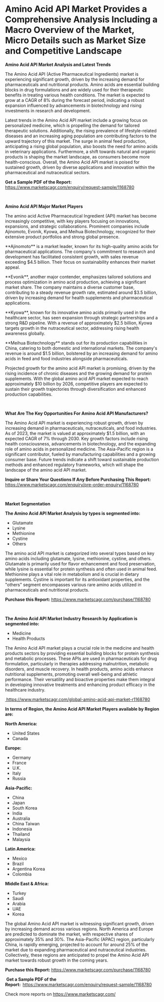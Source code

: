 <p><h1>Amino Acid API Market Provides a Comprehensive Analysis Including a Macro Overview of the Market, Micro Details such as Market Size and Competitive Landscape</h1></p><p><strong>Amino Acid API Market Analysis and Latest Trends</strong></p>
<p><p>The Amino Acid API (Active Pharmaceutical Ingredients) market is experiencing significant growth, driven by the increasing demand for pharmaceuticals and nutritional products. Amino acids are essential building blocks in drug formulations and are widely used for their therapeutic benefits in treating various health conditions. The market is expected to grow at a CAGR of 8% during the forecast period, indicating a robust expansion influenced by advancements in biotechnology and rising investments in research and development.</p><p>Latest trends in the Amino Acid API market include a growing focus on personalized medicine, which is propelling the demand for tailored therapeutic solutions. Additionally, the rising prevalence of lifestyle-related diseases and an increasing aging population are contributing factors to the upward trajectory of this market. The surge in animal feed production, anticipating a rising global population, also boosts the need for amino acids in veterinary applications. Furthermore, a shift towards natural and organic products is shaping the market landscape, as consumers become more health-conscious. Overall, the Amino Acid API market is poised for sustained growth, driven by diverse applications and innovation within the pharmaceutical and nutraceutical sectors.</p></p>
<p><strong>Get a Sample PDF of the Report:&nbsp;</strong> <a href="https://www.marketscagr.com/enquiry/request-sample/1168780?utm_campaign=2480&utm_medium=2&utm_source=Github&utm_content=ia&utm_term=29032025&utm_id=amino-acid-api">https://www.marketscagr.com/enquiry/request-sample/1168780</a></p>
<p>&nbsp;</p>
<p><strong>Amino Acid API Major Market Players</strong></p>
<p><p>The amino acid Active Pharmaceutical Ingredient (API) market has become increasingly competitive, with key players focusing on innovations, expansions, and strategic collaborations. Prominent companies include Ajinomoto, Evonik, Kyowa, and Meihua Biotechnology, recognized for their extensive product portfolios and strong global presence.</p><p>**Ajinomoto** is a market leader, known for its high-quality amino acids for pharmaceutical applications. The company's commitment to research and development has facilitated consistent growth, with sales revenue exceeding $4.5 billion. Their focus on sustainability enhances their market appeal.</p><p>**Evonik**, another major contender, emphasizes tailored solutions and process optimization in amino acid production, achieving a significant market share. The company maintains a diverse customer base, contributing to a steady revenue growth rate, estimated around $3.5 billion, driven by increasing demand for health supplements and pharmaceutical applications.</p><p>**Kyowa**, known for its innovative amino acids primarily used in the healthcare sector, has seen expansion through strategic partnerships and a strong R&D pipeline. With a revenue of approximately $2.5 billion, Kyowa targets growth in the nutraceutical sector, addressing rising health awareness globally.</p><p>**Meihua Biotechnology** stands out for its production capabilities in China, catering to both domestic and international markets. The company's revenue is around $1.5 billion, bolstered by an increasing demand for amino acids in feed and food industries alongside pharmaceuticals.</p><p>Projected growth for the amino acid API market is promising, driven by the rising incidence of chronic diseases and the growing demand for protein supplements. With the global amino acid API market expected to reach approximately $10 billion by 2026, competitive players are expected to sustain their growth trajectories through diversification and enhanced production capabilities.</p></p>
<p>&nbsp;</p>
<p><strong>What Are The Key Opportunities For Amino Acid API Manufacturers?</strong></p>
<p><p>The Amino Acid API market is experiencing robust growth, driven by increasing demand in pharmaceuticals, nutraceuticals, and food industries. As of 2023, the market is valued at approximately $1.5 billion, with an expected CAGR of 7% through 2030. Key growth factors include rising health consciousness, advancements in biotechnology, and the expanding role of amino acids in personalized medicine. The Asia-Pacific region is a significant contributor, fueled by manufacturing capabilities and a growing consumer base. Future trends indicate a shift toward sustainable production methods and enhanced regulatory frameworks, which will shape the landscape of the amino acid API market.</p></p>
<p><strong>Inquire or Share Your Questions If Any Before Purchasing This Report:</strong> <a href="https://www.marketscagr.com/enquiry/pre-order-enquiry/1168780?utm_campaign=2480&utm_medium=2&utm_source=Github&utm_content=ia&utm_term=29032025&utm_id=amino-acid-api">https://www.marketscagr.com/enquiry/pre-order-enquiry/1168780</a></p>
<p>&nbsp;</p>
<p><strong>Market Segmentation</strong></p>
<p><strong>The Amino Acid API Market Analysis by types is segmented into:</strong></p>
<p><ul><li>Glutamate</li><li>Lysine</li><li>Methionine</li><li>Cystine</li><li>Others</li></ul></p>
<p><p>The amino acid API market is categorized into several types based on key amino acids including glutamate, lysine, methionine, cystine, and others. Glutamate is primarily used for flavor enhancement and food preservation, while lysine is essential for protein synthesis and often used in animal feed. Methionine plays a vital role in metabolism and is crucial in dietary supplements. Cystine is important for its antioxidant properties, and the "others" segment encompasses various rare amino acids utilized in pharmaceuticals and nutritional products.</p></p>
<p><strong>Purchase this Report:&nbsp;</strong><a href="https://www.marketscagr.com/purchase/1168780?utm_campaign=2480&utm_medium=2&utm_source=Github&utm_content=ia&utm_term=29032025&utm_id=amino-acid-api">https://www.marketscagr.com/purchase/1168780</a></p>
<p>&nbsp;</p>
<p><strong>The Amino Acid API Market Industry Research by Application is segmented into:</strong></p>
<p><ul><li>Medicine</li><li>Health Products</li></ul></p>
<p><p>The Amino Acid API market plays a crucial role in the medicine and health products sectors by providing essential building blocks for protein synthesis and metabolic processes. These APIs are used in pharmaceuticals for drug formulation, particularly in therapies addressing malnutrition, metabolic disorders, and muscle recovery. In health products, amino acids enhance nutritional supplements, promoting overall well-being and athletic performance. Their versatility and bioactive properties make them integral in developing innovative treatments and enhancing product efficacy in the healthcare industry.</p></p>
<p><a href="https://www.marketscagr.com/global-amino-acid-api-market-r1168780?utm_campaign=2480&utm_medium=2&utm_source=Github&utm_content=ia&utm_term=29032025&utm_id=amino-acid-api">&nbsp;https://www.marketscagr.com/global-amino-acid-api-market-r1168780</a></p>
<p><strong>In terms of Region, the Amino Acid API Market Players available by Region are:</strong></p>
<p>
    <p> <strong> North America: </strong>
        <ul>
            <li>United States</li>
            <li>Canada</li>
        </ul>
        </p> 
    <p> <strong> Europe: </strong>
        <ul>
            <li>Germany</li>
            <li>France</li>
            <li>U.K.</li>
            <li>Italy</li>
            <li>Russia</li>
        </ul>
        </p> 
    <p> <strong> Asia-Pacific: </strong>
        <ul>
            <li>China</li>
            <li>Japan</li>
            <li>South Korea</li>
            <li>India</li>
            <li>Australia</li>
            <li>China Taiwan</li>
            <li>Indonesia</li>
            <li>Thailand</li>
            <li>Malaysia</li>
        </ul>
        </p> 
    <p> <strong> Latin America: </strong>
        <ul>
            <li>Mexico</li>
            <li>Brazil</li>
            <li>Argentina Korea</li>
            <li>Colombia</li>
        </ul>
        </p> 
    <p> <strong> Middle East & Africa: </strong>
        <ul>
            <li>Turkey</li>
            <li>Saudi</li>
            <li>Arabia</li>
            <li>UAE</li>
            <li>Korea</li>
        </ul>
    </p>
    </p>
<p><p>The global Amino Acid API market is witnessing significant growth, driven by increasing demand across various regions. North America and Europe are predicted to dominate the market, with respective shares of approximately 35% and 30%. The Asia-Pacific (APAC) region, particularly China, is rapidly emerging, projected to account for around 25% of the market due to expanding pharmaceutical and nutraceutical industries. Collectively, these regions are anticipated to propel the Amino Acid API market towards robust growth in the coming years.</p></p>
<p><strong>Purchase this Report: </strong><a href="https://www.marketscagr.com/purchase/1168780?utm_campaign=2480&utm_medium=2&utm_source=Github&utm_content=ia&utm_term=29032025&utm_id=amino-acid-api">https://www.marketscagr.com/purchase/1168780</a></p>
<p>&nbsp;<strong>Get a Sample PDF of the Report:&nbsp;&nbsp;</strong><a href="https://www.marketscagr.com/enquiry/request-sample/1168780?utm_campaign=2480&utm_medium=2&utm_source=Github&utm_content=ia&utm_term=29032025&utm_id=amino-acid-api">https://www.marketscagr.com/enquiry/request-sample/1168780</a></p>
<p><strong></strong></p>
<p>Check more reports on <a href="https://www.marketscagr.com/?utm_campaign=2480&utm_medium=2&utm_source=Github&utm_content=ia&utm_term=29032025&utm_id=amino-acid-api">https://www.marketscagr.com/</a></p>